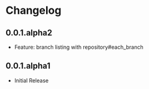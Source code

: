 Changelog
===================


0.0.1.alpha2
-----------------

- Feature: branch listing with repository#each_branch

0.0.1.alpha1
----------------

- Initial Release
